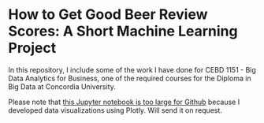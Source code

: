 # How to Get Good Beer Review Scores: A Short Machine Learning Project
In this repository, I include some of the work I have done for CEBD 1151 - Big Data Analytics for Business, one of the required courses for the Diploma in Big Data at Concordia University. 

Please note that <ins>this Jupyter notebook is too large for Github</ins> because I developed data visualizations using Plotly. Will send it on request.
